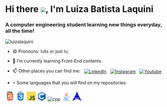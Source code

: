 <!--
**luizalaquini/luizalaquini** is a ✨ _special_ ✨ repository because its `README.md` (this file) appears on your GitHub profile.
-->
<h1>Hi there <img src="https://raw.githubusercontent.com/kaueMarques/kaueMarques/master/hi.gif" width="30px">, I'm Luiza Batista Laquini</h1>
<h3>A computer engineering student learning new things everyday, all the time!</h3>
<p align="left"> <img src="https://komarev.com/ghpvc/?username=luizalaquini&style=flat-square&color=blueviolet" alt="luizalaquini" /> </p>

- 😄 Pronouns: lulis or just lu;

- 🌱 I’m currently learning Front-End contents.

- 📫 Other places you can find me: &nbsp; <a href="https://www.linkedin.com/in/luizalaquini/" target="_blank"><img align="center" src="https://cdn.jsdelivr.net/npm/simple-icons@3.0.1/icons/linkedin.svg" alt="LinkedIn" height="23" width="23" /></a> &nbsp;
<a href="https://www.instagram.com/luizalaquini/" target="_blank"><img align="center" src="https://cdn.jsdelivr.net/npm/simple-icons@3.0.1/icons/instagram.svg" alt="Instagram" height="23" width="23" /></a> &nbsp;
<a href="https://www.youtube.com/c/LuizaLaquini" target="_blank"><img align="center" src="https://cdn.jsdelivr.net/npm/simple-icons@3.0.1/icons/youtube.svg" alt="Youtube" height="23" width="23" /></a>

- ⚡ Some languages that you will find on my repositories:

<p align="left">
<img src="https://raw.githubusercontent.com/devicons/devicon/master/icons/html5/html5-original-wordmark.svg" alt="html5"  width="30" height="30"/>
<img src="https://raw.githubusercontent.com/devicons/devicon/master/icons/css3/css3-plain-wordmark.svg" alt="css3"  width="30" height="30"/>
<img src="https://raw.githubusercontent.com/devicons/devicon/master/icons/javascript/javascript-original.svg" alt="javascript" width="30" height="30"/>
<img src="https://raw.githubusercontent.com/devicons/devicon/master/icons/c/c-original.svg" alt="c" width="30" height="30"/>
<img src="https://raw.githubusercontent.com/devicons/devicon/master/icons/cpp/cpp-original.svg" alt="cpp" width="30" height="30"/>
<img src="https://raw.githubusercontent.com/devicons/devicon/master/icons/java/java-original.svg" alt="java" width="30" height="30"/>
<img src="https://raw.githubusercontent.com/devicons/devicon/master/icons/assembly/assembly-original.svg" alt="assembly" width="30" height="30"/>
</p>

<!--
Here are some ideas to get you started:

- 🔭 I’m currently working on ...
- 🌱 I’m currently learning ...
- 👯 I’m looking to collaborate on ...
- 🤔 I’m looking for help with ...
- 💬 Ask me about ...
- 📫 How to reach me: ...
- 😄 Pronouns: ...
- ⚡ Fun fact: ...
-->
